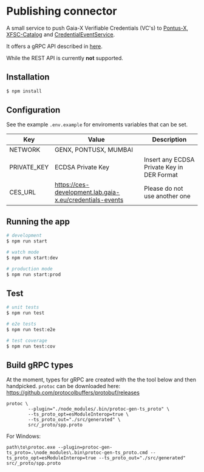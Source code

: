 # Publishing connector

A small service to push Gaia-X Verifiable Credentials (VC's) to [Pontus-X](https://portal.euprogigant.io/search?sortOrder=desc&text=&sort=nft.created),
[XFSC-Catalog](https://gitlab.eclipse.org/eclipse/xfsc/cat/fc-service) and 
[CredentialEventService](https://gitlab.com/gaia-x/lab/credentials-events-service/-/tree/main?ref_type=heads).

It offers a gRPC API described in [here](./src/_proto/spp.proto).

While the REST API is currently __not__ supported.

## Installation

```bash
$ npm install
```

## Configuration

See the example `.env.example` for enviroments variables that can be set.

|Key|Value|Description|
|---|---|---|
|NETWORK|GENX, PONTUSX, MUMBAI||
|PRIVATE_KEY|ECDSA Private Key|Insert any ECDSA Private Key in DER Format|
|CES_URL|https://ces-development.lab.gaia-x.eu/credentials-events|Please do not use another one|

## Running the app

```bash
# development
$ npm run start

# watch mode
$ npm run start:dev

# production mode
$ npm run start:prod
```

## Test

```bash
# unit tests
$ npm run test

# e2e tests
$ npm run test:e2e

# test coverage
$ npm run test:cov
```

## Build gRPC types

At the moment, types for gRPC are created with the the tool below and then handpicked. `protoc` can be downloaded here: https://github.com/protocolbuffers/protobuf/releases

```
protoc \
        --plugin="./node_modules/.bin/protoc-gen-ts_proto" \
        --ts_proto_opt=esModuleInterop=true \
        --ts_proto_out="./src/generated" \
        src/_proto/spp.proto
```

For Windows:

```
path\to\protoc.exe --plugin=protoc-gen-ts_proto=.\node_modules\.bin\protoc-gen-ts_proto.cmd --ts_proto_opt=esModuleInterop=true --ts_proto_out="./src/generated" src/_proto/spp.proto
```
